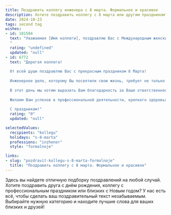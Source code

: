 ```yaml
---
title: Поздравить коллегу инженера с 8 марта. Формальное и красивое
description: Хотите поздравить коллегу с 8 марта или другим праздником? Наш ИИ создаст незабываемое поздравление, а вы обязательно выделитесь среди других.  
date: 2024-10-23
tags: second tag
wishes:
- id: 101584
  text: "Уважаемая [Имя коллеги], поздравляю Вас с Международным женским днём 8 Марта!  Желаю Вам крепкого здоровья, вдохновения в работе, успехов  в реализации всех Ваших профессиональных  и личностных планов. Пусть  Ваша инженерная  деятельность приносит  удовлетворение и признание. Счастья, радости и весеннего настроения!
  "
  rating: "undefined"
  updated: "null"
- id: 6772
  text: "Дорогая коллега!
  
  От всей души поздравляю Вас с прекрасным праздником 8 Марта!
  
  Инженерное дело, которому Вы посвятили свою жизнь, требует не только высокого профессионализма, но и терпения, целеустремленности и творческого подхода. Ваши таланты и упорный труд заслуживают восхищения и признания всего коллектива.
  
  В этот день мы хотим выразить Вам благодарность за Ваше ответственное отношение к делу, умение решать сложные задачи и создавать уникальные проекты. Ваша преданность нашей компании и готовность делиться знаниями и опытом вдохновляют нас на новые свершения.
  
  Желаем Вам успехов в профессиональной деятельности, крепкого здоровья, семейного благополучия и весеннего настроения. Пусть в Вашей жизни всегда будут радость, любовь и гармония!
  
  С праздником!"
  rating: "0"
  updated: "null"

selectedValues:
  recipients: "kollegu"
  holidays: "s-8-marta"
  professions: "inzhener"
  style: "formalnoje"

links:
- slug: "pozdravit-kollegu-s-8-marta-formalnoje"
  title: "Поздравить коллегу с 8 марта. Формальное и красивое"
---
```


Здесь вы найдете отличную подборку поздравлений на любой случай. 
Хотите поздравить друга с днём рождения, коллегу с профессиональным праздником или близких с Новым годом? У нас есть всё, чтобы сделать ваш поздравительный текст незабываемым. Выбирайте нужную категорию и находите лучшие слова для ваших близких и друзей!
